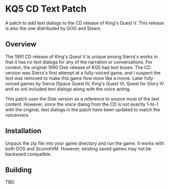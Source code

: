 # KQ5 CD Text Patch #

A patch to add text dialogs to the CD release of King's Quest V. This release is also the one distributed by GOG and Steam.

## Overview ##

The 1991 CD release of King's Quest V is unique among Sierra's works in that it has no text dialogs for any of the narration or conversations. For context, the original 1990 Disk release of KQ5 had text boxes. The CD version was Sierra's first attempt at a fully-voiced game, and I suspect the text was removed to make this game flow more like a movie. Later fully-voiced games by Sierra (Space Quest IV, King's Quest VI, Quest for Glory IV and so on) included text dialogs along with the voice acting.

This patch uses the Disk version as a reference to source most of the text content. However, since the voice dialog from the CD is not exactly 1-to-1 with the original, text dialogs in the patch have been updated to match the voiceovers.

## Installation ##

Unpack the zip file into your game directory and run the game. It works with both DOS and ScummVM. However, existing saved games may not be backward compatible.

## Building ##

TBD
